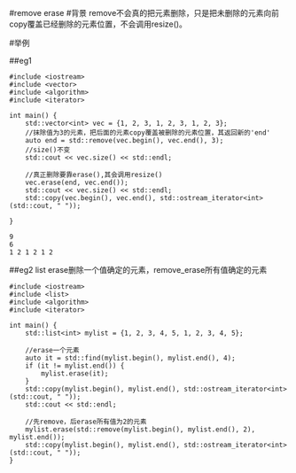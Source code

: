 #remove erase
#背景
remove不会真的把元素删除，只是把未删除的元素向前copy覆盖已经删除的元素位置，不会调用resize()。

#举例

##eg1

	#include <iostream>
	#include <vector>
	#include <algorithm>
	#include <iterator>
	
	int main() {
	    std::vector<int> vec = {1, 2, 3, 1, 2, 3, 1, 2, 3};
		//抹除值为3的元素，把后面的元素copy覆盖被删除的元素位置，其返回新的'end'
	    auto end = std::remove(vec.begin(), vec.end(), 3);
		//size()不变
	    std::cout << vec.size() << std::endl;
		
		//真正删除要靠erase(),其会调用resize()
	    vec.erase(end, vec.end());
	    std::cout << vec.size() << std::endl;
	    std::copy(vec.begin(), vec.end(), std::ostream_iterator<int>(std::cout, " "));
	
	}

	9
	6
	1 2 1 2 1 2


##eg2 list 
erase删除一个值确定的元素，remove_erase所有值确定的元素

	#include <iostream>
	#include <list>
	#include <algorithm>
	#include <iterator>
	
	int main() {
	    std::list<int> mylist = {1, 2, 3, 4, 5, 1, 2, 3, 4, 5};
	
	    //erase一个元素
	    auto it = std::find(mylist.begin(), mylist.end(), 4);
	    if (it != mylist.end()) {
	        mylist.erase(it);
	    }
	    std::copy(mylist.begin(), mylist.end(), std::ostream_iterator<int>(std::cout, " "));
	    std::cout << std::endl;

		//先remove，后erase所有值为2的元素
	    mylist.erase(std::remove(mylist.begin(), mylist.end(), 2), mylist.end());
	    std::copy(mylist.begin(), mylist.end(), std::ostream_iterator<int>(std::cout, " "));
	}